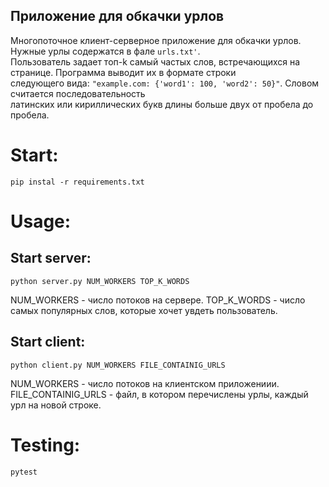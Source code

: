 Приложение для обкачки урлов
----
Многопоточное клиент-серверное приложение для обкачки урлов. Нужные урлы содержатся в фале `urls.txt'`. <br> 
Пользователь задает топ-k самый частых слов, встречающихся на странице. Программа выводит их в формате строки <br>
следующего вида: `"example.com: {'word1': 100, 'word2': 50}"`. Словом считается последовательность <br>
латинских или кириллических букв длины больше двух от пробела до пробела.
# Start:
```
pip instal -r requirements.txt
```
# Usage:
## Start server:
```
python server.py NUM_WORKERS TOP_K_WORDS
```
NUM_WORKERS - число потоков на сервере.
TOP_K_WORDS - число самых популярных слов, которые хочет увдеть пользователь.


## Start client:

```
python client.py NUM_WORKERS FILE_CONTAINIG_URLS
```
NUM_WORKERS - число потоков на клиентском приложениии.
FILE_CONTAINIG_URLS - файл, в котором перечислены урлы, каждый урл на новой строке.

# Testing:
```
pytest
```




